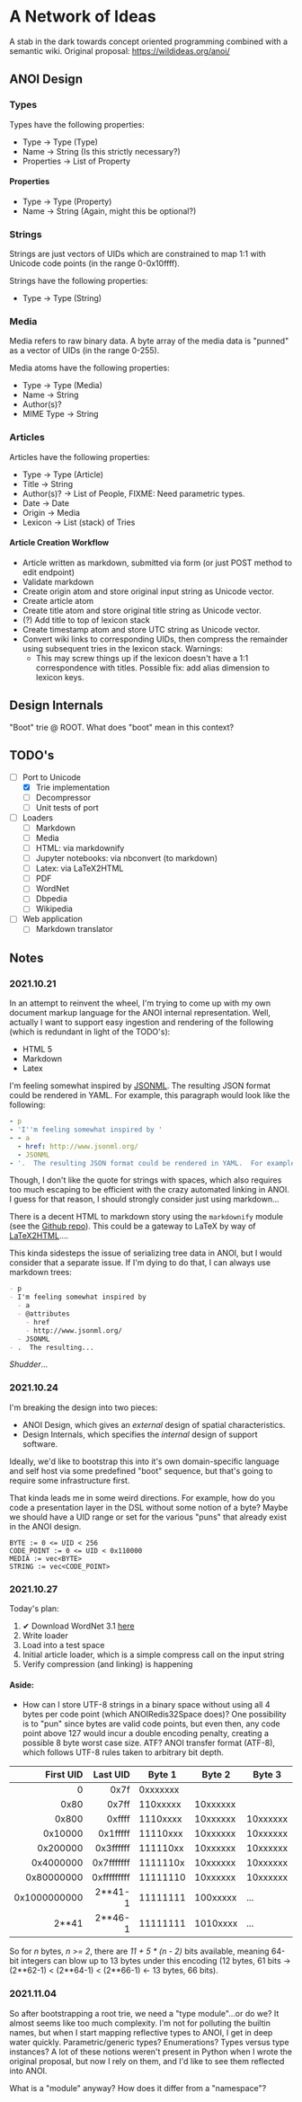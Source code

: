 A Network of Ideas
==================

A stab in the dark towards concept oriented programming combined with a
semantic wiki.  Original proposal: https://wildideas.org/anoi/

ANOI Design
-----------

### Types

Types have the following properties:
- Type -> Type (Type)
- Name -> String (Is this strictly necessary?)
- Properties -> List of Property

#### Properties

- Type -> Type (Property)
- Name -> String (Again, might this be optional?)

### Strings

Strings are just vectors of UIDs which are constrained to map 1:1 with Unicode
code points (in the range 0-0x10ffff).

Strings have the following properties:
- Type -> Type (String)

### Media

Media refers to raw binary data.  A byte array of the media data is "punned" as
a vector of UIDs (in the range 0-255).

Media atoms have the following properties:
- Type -> Type (Media)
- Name -> String
- Author(s)?
- MIME Type -> String

### Articles

Articles have the following properties:
- Type -> Type (Article)
- Title -> String
- Author(s)? -> List of People, FIXME: Need parametric types.
- Date -> Date
- Origin -> Media
- Lexicon -> List (stack) of Tries

#### Article Creation Workflow

- Article written as markdown, submitted via form (or just POST method to edit
  endpoint)
- Validate markdown
- Create origin atom and store original input string as Unicode vector.
- Create article atom
- Create title atom and store original title string as Unicode vector.
- (?) Add title to top of lexicon stack
- Create timestamp atom and store UTC string as Unicode vector.
- Convert wiki links to corresponding UIDs, then compress the remainder using
  subsequent tries in the lexicon stack.  Warnings:
  - This may screw things up if the lexicon doesn't have a 1:1 correspondence
    with titles.  Possible fix: add alias dimension to lexicon keys.

Design Internals
----------------

"Boot" trie @ ROOT.  What does "boot" mean in this context?

TODO's
------
- [ ] Port to Unicode
  - [x] Trie implementation
  - [ ] Decompressor
  - [ ] Unit tests of port
- [ ] Loaders
  - [ ] Markdown
  - [ ] Media
  - [ ] HTML: via markdownify
  - [ ] Jupyter notebooks: via nbconvert (to markdown)
  - [ ] Latex: via LaTeX2HTML
  - [ ] PDF
  - [ ] WordNet
  - [ ] Dbpedia
  - [ ] Wikipedia
- [ ] Web application
  - [ ] Markdown translator

Notes
-----

### 2021.10.21

In an attempt to reinvent the wheel, I'm trying to come up with my own document
markup language for the ANOI internal representation.  Well, actually I want to
support easy ingestion and rendering of the following (which is redundant in
light of the TODO's):

* HTML 5
* Markdown
* Latex

I'm feeling somewhat inspired by [JSONML](http://www.jsonml.org/).  The
resulting JSON format could be rendered in YAML.  For example, this paragraph
would look like the following:

```yaml
- p
- 'I''m feeling somewhat inspired by '
- - a
  - href: http://www.jsonml.org/
  - JSONML
- '.  The resulting JSON format could be rendered in YAML.  For example, this paragraph would look like the following:'
```

Though, I don't like the quote for strings with spaces, which also requires
too much escaping to be efficient with the crazy automated linking in ANOI.  I
guess for that reason, I should strongly consider just using markdown...

There is a decent HTML to markdown story using the `markdownify` module (see
the [Github repo](https://github.com/matthewwithanm/python-markdownify)).  This
could be a gateway to LaTeX by way of
[LaTeX2HTML](https://www.latex2html.org/)....

This kinda sidesteps the issue of serializing tree data in ANOI, but I would
consider that a separate issue.  If I'm dying to do that, I can always use
markdown trees:

```markdown
- p
- I'm feeling somewhat inspired by
  - a
  - @attributes
    - href
    - http://www.jsonml.org/
  - JSONML
- .  The resulting...
```

*Shudder*...

### 2021.10.24

I'm breaking the design into two pieces:
* ANOI Design, which gives an _external_ design of spatial characteristics.
* Design Internals, which specifies the _internal_ design of support software.

Ideally, we'd like to bootstrap this into it's own domain-specific language and
self host via some predefined "boot" sequence, but that's going to require
some infrastructure first.

That kinda leads me in some weird directions.  For example, how do you code a
presentation layer in the DSL without some notion of a byte?  Maybe we should
have a UID range or set for the various "puns" that already exist in the ANOI
design.

```
BYTE := 0 <= UID < 256
CODE_POINT := 0 <= UID < 0x110000
MEDIA := vec<BYTE>
STRING := vec<CODE_POINT>
```

### 2021.10.27

Today's plan:

1. ✔ Download WordNet 3.1 [here](https://wordnet.princeton.edu/download/current-version)
2. Write loader
3. Load into a test space
4. Initial article loader, which is a simple compress call on the input string
5. Verify compression (and linking) is happening

#### Aside:

* How can I store UTF-8 strings in a binary space without using all 4 bytes
  per code point (which ANOIRedis32Space does)?  One possibility is to "pun"
  since bytes are valid code points, but even then, any code point above 127
  would incur a double encoding penalty, creating a possible 8 byte worst case
  size. ATF? ANOI transfer format (ATF-8), which follows UTF-8 rules taken to
  arbitrary bit depth.

| First UID | Last UID | Byte 1   | Byte 2   | Byte 3 | Byte 4 | Byte 5 | Byte 6 | Byte 7 |Bits |
|----------:|---------:|----------|----------|--------|--------|--------|--------|--------|----:|
| 0         | 0x7f     | 0xxxxxxx |          |        |        |        |        |        | 7   |
| 0x80      | 0x7ff    | 110xxxxx | 10xxxxxx |        |        |        |        |        | 11  |
| 0x800     | 0xffff   | 1110xxxx | 10xxxxxx | 10xxxxxx |      |        |        |        | 16  |
| 0x10000   | 0x1fffff | 11110xxx | 10xxxxxx | 10xxxxxx | 10xxxxxx |    |        |        | 21  |
| 0x200000  | 0x3ffffff| 111110xx | 10xxxxxx | 10xxxxxx | 10xxxxxx | 10xxxxxx|   |        | 26  |
| 0x4000000 |0x7fffffff| 1111110x | 10xxxxxx | 10xxxxxx | 10xxxxxx | 10xxxxxx | 10xxxxxx| | 31  |
| 0x80000000|0xfffffffff|11111110 | 10xxxxxx | 10xxxxxx | 10xxxxxx | 10xxxxxx | 10xxxxxx | 10xxxxxx |36|
|0x1000000000|2\*\*41-1 |11111111 | 100xxxxx | ...      |          |          |          |          |41|
| 2\*\*41    |2\*\*46-1 |11111111 | 1010xxxx | ...      |          |          |          |          |46|

So for _n_ bytes, _n >= 2_, there are _11 + 5 \* (n - 2)_ bits available,
meaning 64-bit integers can blow up to 13 bytes under this encoding (12 bytes,
61 bits -> (2\*\*62-1) < (2\*\*64-1) < (2\*\*66-1) <- 13 bytes, 66 bits).

### 2021.11.04

So after bootstrapping a root trie, we need a "type module"...or do we?  It
almost seems like too much complexity.  I'm not for polluting the builtin
names, but when I start mapping reflective types to ANOI, I get in deep water
quickly.  Parametric/generic types?  Enumerations?  Types versus type
instances?  A lot of these notions weren't present in Python when I wrote the
original proposal, but now I rely on them, and I'd like to see them reflected
into ANOI.

What is a "module" anyway?  How does it differ from a "namespace"?

